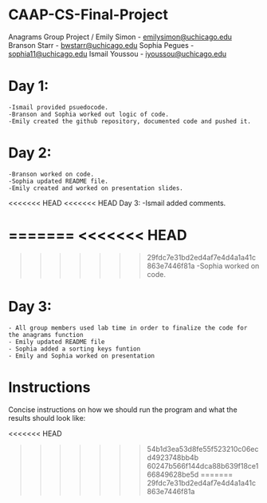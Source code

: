 # CAAP-CS-Final-Project
Anagrams Group Project / Emily Simon - emilysimon@uchicago.edu
Branson Starr - bwstarr@uchicago.edu
Sophia Pegues - sophia11@uchicago.edu
Ismail Youssou - iyoussou@uchicago.edu

# Day 1:
    -Ismail provided psuedocode.
    -Branson and Sophia worked out logic of code.
    -Emily created the github repository, documented code and pushed it.
# Day 2:
    -Branson worked on code.
    -Sophia updated README file.
    -Emily created and worked on presentation slides.
<<<<<<< HEAD
<<<<<<< HEAD
Day 3:
	-Ismail added comments.
    
=======
<<<<<<< HEAD
=======
>>>>>>> 29fdc7e31bd2ed4af7e4d4a1a41c863e7446f81a
    -Sophia worked on code.
# Day 3:
    - All group members used lab time in order to finalize the code for the anagrams function 
    - Emily updated README file
    - Sophia added a sorting keys funtion
    - Emily and Sophia worked on presentation

# Instructions
Concise instructions on how we should run the program and what the results should look like:
    
<<<<<<< HEAD
>>>>>>> 54b1d3ea53d8fe55f523210c06ecd4923748bb4b
>>>>>>> 60247b566f144dca88b639f18ce166849628be5d
=======
>>>>>>> 29fdc7e31bd2ed4af7e4d4a1a41c863e7446f81a
